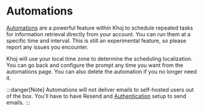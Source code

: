 # Automations

[Automations](https://app.khoj.dev/automations) are a powerful feature within Khoj to schedule repeated tasks for information retrieval directly from your account. You can run them at a specific time and interval. This is still an experimental feature, so please report any issues you encounter.

Khoj will use your local time zone to determine the scheduling localization. You can go back and configure the prompt any time you want from the automations page. You can also delete the automation if you no longer need it.

:::danger[Note]
Automations will not deliver emails to self-hosted users out of the box. You'll have to have Resend and [Authentication](/advanced/authentication) setup to send emails.
:::
